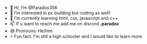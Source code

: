 - 👋 Hi, I’m @Paradox356
- 👀 I’m interested in pc building but coding as well!
- 🌱 I’m currently learning html, css, javascript and c++
- 📫 If u want to reach me add me on discord __.paradox__
- 😄 Pronouns: He/him
- ⚡ Fun fact: I'm still a high schooler and I would like to learn more

<!---
Paradox356/Paradox356 is a ✨ special ✨ repository because its `README.md` (this file) appears on your GitHub profile.
You can click the Preview link to take a look at your changes.
--->
